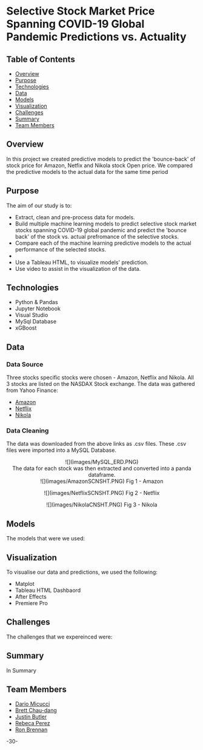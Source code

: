 # Selective Stock Market Price Spanning COVID-19 Global Pandemic Predictions vs. Actuality 

## Table of Contents 
* [Overview](#overview)
* [Purpose](#purpose)
* [Technologies](#technologies)
* [Data](#data)
* [Models](#models)
* [Visualization](#visualization) 
* [Challenges](#challenges)
* [Summary](#summary)
* [Team Members](#team-members)

## Overview 
In this project we created predictive models to predict the 'bounce-back' of stock price for Amazon, Netfix and Nikola stock Open price.  We compared the predictive models to the actual data for the same time period  

## Purpose
 The aim of our study is to:
* Extract, clean and pre-process data for models. 
* Build multiple machine learning models to predict selective stock market stocks spanning COVID-19 global pandemic and predict the 'bounce back' of the stock vs. actual prefromance of the selective stocks. 
* Compare each of the machine learning predictive models to the actual performance of the selected stocks. 
*  
* Use a Tableau HTML, to visualize models' prediction.
* Use video to assist in the visualization of the data. 

## Technologies 
* Python & Pandas
* Jupyter Notebook 
* Visual Studio
* MySql Database 
* xGBoost 

## Data
### Data Source

Three stocks specific stocks were chosen - Amazon, Netflix and Nikola.  All 3 stocks are listed on the NASDAX Stock exchange.  The data was gathered from Yahoo Finance:

* [Amazon](https://ca.finance.yahoo.com/quote/AMZN?p=AMZN&.tsrc=fin-srch)
* [Netflix](https://ca.finance.yahoo.com/quote/NFLX?p=NFLX&.tsrc=fin-srch)
* [Nikola](https://ca.finance.yahoo.com/quote/NKLA?p=NKLA&.tsrc=fin-srch)

### Data Cleaning 
The data was downloaded from the above links as .csv files.  These .csv files were imported into a MySQL Database. 
<p align = "center">
![](images/MySQL_ERD.PNG)
</br>
The data for each stock was then extracted and converted into a panda dataframe.
</br>
![](images/AmazonSCNSHT.PNG)
Fig 1 - Amazon
</p>
<p align = "center">
![](images/NetflixSCNSHT.PNG)
Fig 2 - Netflix
</p>
<p align = "center">
![](images/NikolaCNSHT.PNG)
 Fig 3 - Nikola
</p>

## Models 
The models that were we used:

## Visualization
To visualise our data and predictions, we used the following:

* Matplot
* Tableau HTML Dashbaord 
* After Effects
* Premiere Pro

## Challenges
The challenges that we expereinced were:


## Summary 
In Summary

## Team Members
* <a href="https://github.com/dadario10"> Dario Micucci</a>
* <a href="https://github.com/bchaudang"> Brett Chau-dang </a>
* <a href="https://github.com/JP-Butler"> Justin Butler </a>
* <a href="https://github.com/RP8844)"> Rebeca Perez </a>
* <a href="https://github.com/rbrennan55"> Ron Brennan </a>

-30-
